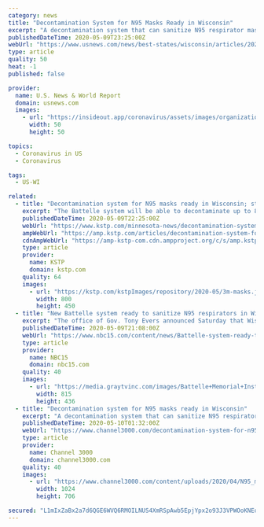 ```yaml
---
category: news
title: "Decontamination System for N95 Masks Ready in Wisconsin"
excerpt: "A decontamination system that can sanitize N95 respirator masks worn mainly by healthcare workers is ready for use in Wisconsin."
publishedDateTime: 2020-05-09T23:25:00Z
webUrl: "https://www.usnews.com/news/best-states/wisconsin/articles/2020-05-09/nursing-home-groups-leery-about-naming-facilities-with-cases"
type: article
quality: 50
heat: -1
published: false

provider:
  name: U.S. News & World Report
  domain: usnews.com
  images:
    - url: "https://insideout.app/coronavirus/assets/images/organizations/usnews.com-50x50.jpg"
      width: 50
      height: 50

topics:
  - Coronavirus in US
  - Coronavirus

tags:
  - US-WI

related:
  - title: "Decontamination system for N95 masks ready in Wisconsin; state nears 400 deaths from COVID-19"
    excerpt: "The Battelle system will be able to decontaminate up to 80,000 masks on a daily basis and clean respirators up to 20 times without degrading filtration performance"
    publishedDateTime: 2020-05-09T22:25:00Z
    webUrl: "https://www.kstp.com/minnesota-news/decontamination-system-for-n95-masks-ready-in-wisconsin/5724563/?cat=12196"
    ampWebUrl: "https://amp.kstp.com/articles/decontamination-system-for-n95-masks-ready-in-wisconsin-5724563.html"
    cdnAmpWebUrl: "https://amp-kstp-com.cdn.ampproject.org/c/s/amp.kstp.com/articles/decontamination-system-for-n95-masks-ready-in-wisconsin-5724563.html"
    type: article
    provider:
      name: KSTP
      domain: kstp.com
    quality: 64
    images:
      - url: "https://kstp.com/kstpImages/repository/2020-05/3m-masks.jpg"
        width: 800
        height: 450
  - title: "New Battelle system ready to sanitize N95 respirators in Wisconsin"
    excerpt: "The office of Gov. Tony Evers announced Saturday that Wisconsin’s new Battelle Memorial Institute Critical Care Decontamination System is up and running, ready to be used to decontaminate N95 respirators."
    publishedDateTime: 2020-05-09T21:08:00Z
    webUrl: "https://www.nbc15.com/content/news/Battelle-system-ready-to-sanitize--570340941.html"
    type: article
    provider:
      name: NBC15
      domain: nbc15.com
    quality: 40
    images:
      - url: "https://media.graytvinc.com/images/Battelle+Memorial+Institute+Critical+Care+Decontamination+System.JPG"
        width: 815
        height: 436
  - title: "Decontamination system for N95 masks ready in Wisconsin"
    excerpt: "A decontamination system that can sanitize N95 respirator masks worn mainly by healthcare workers is ready for use in Wisconsin."
    publishedDateTime: 2020-05-10T01:32:00Z
    webUrl: "https://www.channel3000.com/decontamination-system-for-n95-masks-ready-in-wisconsin/"
    type: article
    provider:
      name: Channel 3000
      domain: channel3000.com
    quality: 40
    images:
      - url: "https://www.channel3000.com/content/uploads/2020/04/N95_mask-1024x706.jpg"
        width: 1024
        height: 706

secured: "L1mIxZaBx2a7d6QGE6WVQ6RMOILNUS4XmRSpAwb5EpjYpx2o93J3VPWOoKNEo+zEQaSKcx9Rh067Bw1ApgnIF1DsHElcGIXCLti1SppGR/oJPR9x3bZe28OE585/09q7labECnwsbQfxnSiE3AdTyFnULFCS0Ep7Z10ryrIXgHqgbAI/sTcj6LqipaCJFbbebc+Kz/UPW1ILRXODEnUMe/VKNiUzd+GSs5s4pLxCOSy1GdzZXNNBN7tp6Gl1PbURXAiLm6JPFdiQpDsx3kLQHFEorDWU89P2AHFaaty7EeMSw/KVH/1+feie4tJCKxGt;ad9zkqRtAOMNDfNetNoibw=="
---
```


